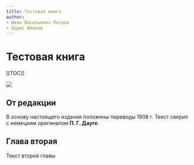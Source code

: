 ```yaml
---
title: Тестовая книга
author:
- Иван Васильевич Петров
- Борис Иванов
---
```


# Тестовая книга

[[TOC]]

![](/img/book_first.jpg)

## От редакции

В основу настоящего издания положены переводы 1908 г. Текст сверил с немецким оригиналом **П. Г. Дауге**.

## Глава вторая

Текст второй главы
